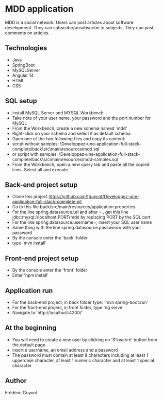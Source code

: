# MDD application
MDD is a social network. Users can post articles about software development. They can subscribe/unsubscribe to subjects. They can post comments on articles.

## Technologies
- Java
- SpringBoot
- MySQLServer
- Angular 14
- HTML
- CSS

## SQL setup
- Install MySQL Server and MYSQL Workbench
- Take note of your user name, your password and the port number for MySQL
- From the Workbench, create a new schema named 'mdd'
- Right-click on your schema and select it as default schema
- Open one of the two following files and copy its content:
- script without samples: \Developpez-une-application-full-stack-complete\back\src\main\resources\mdd.sql
- or script with samples: \Developpez-une-application-full-stack-complete\back\src\main\resources\mdd-samples.sql
- From the Workbench, open a new query tab and paste all the copied lines. Select all and execute.

## Back-end project setup
- Clone this project https://github.com/fguyont/Developpez-une-application-full-stack-complete.git
- Go to this file back/src/main/resources/application.properties
- For the line spring.datasource.url and after = , get this line jdbc:mysql://localhost:PORT/mdd by replacing PORT by the SQL port
- For the line spring.datasource.username=, insert your SQL user name
- Same thing with the line spring.datasource.password= with your password
- By the console enter the 'back' folder
- type 'mvn install' 

## Front-end project setup
- By the console enter the 'front' folder
- Enter 'npm install'

## Application run
- For the back-end project, in back folder type: 'mvn spring-boot:run'
- For the front-end project, in front folder, type 'ng serve'
- Navigate to 'http://localhost:4200/'

## At the beginning
- You will need to create a new user by clicking on 'S'inscrire' button from the default page
- Insert a username, an email address and a password
- The password must contain at least 8 characters including at least 1 uppercase character, at least 1 numeric character and at least 1 special character

## Author

Frédéric Guyont

